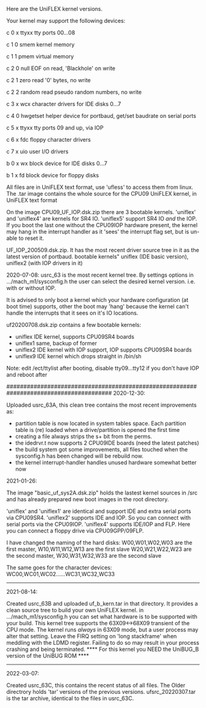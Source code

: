 Here are the UniFLEX kernel versions.

Your kernel may support the following devices:

c 0 x   ttyxx  tty ports 00...08

c 1 0   smem  kernel memory

c 1 1   pmem  virtual memory

c 2 0   null  EOF on read, 'Blackhole' on write

c 2 1   zero  read '0' bytes, no write

c 2 2   random read pseudo random numbers, no write

c 3 x   wcx   character drivers for IDE disks 0...7

c 4 0   hwgetset  helper device for portbaud,  get/set baudrate on serial ports

c 5 x   ttyxx  tty ports 09 and up, via IOP

c 6 x   fdc floppy character drivers

c 7 x   uio user I/O drivers

b 0 x   wx    block device  for IDE disks 0...7

b 1 x   fd    block device for floppy disks


All files are in UniFLEX text format, use 'ufless' to access them from linux.
The .tar image contains the whole source for the CPU09 UniFLEX kernel, in UniFLEX text format

On the image CPU09_UF_IOP.dsk.zip there are 3 bootable kernels. 'uniflex' and 'uniflex4' are kernels for SR4 IO.
'uniflex5' support SR4 IO _and_ the IOP. If you boot the last one without the CPU09IOP hardware present, the kernel may hang
in the interrupt handler as it 'sees' the interrupt flag set, but is un-able to reset it.

UF_IOP_200509.dsk.zip. It has the most recent driver source tree in it as the latest version of portbaud.
bootable kernels" uniflex (IDE basic version), uniflex2 (with IOP drivers in it)


2020-07-08:  usrc_63 is the most recent kernel tree. By settings options in .../mach_m1/sysconfig.h the user can select
             the desired kernel version. i.e. with or without IOP. 

It is advised to only boot a kernel which your hardware configuration (at boot time) supports,  other the boot may
'hang' because the kernel can't handle the interrupts that it sees on it's IO locations.

uf20200708.dsk.zip contains a few bootable kernels:
- uniflex               IDE kernel, supports CPU09SR4 boards
- uniflex1              same, backup of former
- uniflex2              IDE kernel with IOP support, IOP supports CPU09SR4 boards
- uniflex9              IDE kernel which drops straight in /bin/sh

Note: edit /ect/ttylist after booting, disable tty09...tty12 if you don't have IOP and reboot after

#######################################################################################
2020-12-30:

Uploaded usrc_63A, this clean tree contains the most recent improvements as: 
* partition table is now located in system tables space. Each partition table is
(re) loaded when a drive/partition is opened the first time
* creating a file always strips the s+ bit from the perms.
* the idedrvr.t now supports 2 CPU09IDE boards (need the latest patches)
* the build system got some improvements, all files touched when the sysconfig.h 
has been changed will be rebuild now.
* the kernel interrupt-handler handles unused hardware somewhat better now

2021-01-26:

The image "basic_uf_sys2A.dsk.zip" holds the lastest kernel sources in /src and has already prepared new
boot images in the root directory. 

'uniflex' and 'uniflex1' are identical and support IDE and extra serial ports via CPU09SR4.
'uniflex2' supports IDE and IOP. So you can connect with serial ports via the CPU09IOP.
'uniflex4' supports IDE/IOP and FLP. Here you can connect a floppy drive via CPU09GPP/09FLP.

I have changed the naming of the hard disks:
W00,W01,W02,W03 are the first master, W10,W11,W12,W13 are the first slave
W20,W21,W22,W23 are the second master, W30,W31,W32,W33 are the second slave

The same goes for the character devices: WC00,WC01,WC02......WC31,WC32,WC33


*******************************************************************************************
2021-08-14:

Created usrc_63B and uploaded uf_b_kern.tar in that directory. It provides a clean source
tree to build your own UniFLEX kernel. in .../mach_m1/sysconfig.h you can set what 
hardware is to be supported with your build. 
This kernel tree supports the 63X09<->68X09 transient of the CPU mode. The kernel runs
_always_ in 63X09 mode, but a user process may alter that setting. Leave the FIRQ setting
on 'long stackframe' when meddling with the LDMD register. Failing to do so may result
in your process crashing and  being terminated.
**** For this kernel you NEED the UniBUG_B version of the UniBUG ROM ****


*******************************************************************************************
2022-03-07:

Created usrc_63C, this contains the recent status of all files. The Older directrory holds
'tar' versions of the previous versions.
ufsrc_20220307.tar is the tar archive, identical to the files in usrc_63C.
 




